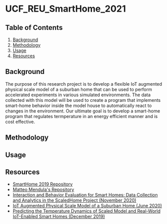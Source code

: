 # UCF_REU_SmartHome_2021

## Table of Contents
1. [Background](#background)
2. [Methodology](#methodology)
3. [Usage](#usage)
4. [Resources](#resources)

## Background
The purpose of this research project is to develop a flexible IoT augmented physical
scale model of a suburban home that can be used to perform accelerated experiments
in various simulated environments. The data collected with this model will be used
to create a program that implements smart-home behavior inside the model house to
automatically react to changes in the environment. Our ultimate goal is to develop
a smart-home program that regulates termperature in an energy efficient manner and is cost effective.

## Methodology


## Usage


## Resources
* [SmartHome 2019 Repository](https://github.com/tjburns/not-a-SmartHome)
* [Matteo Mendula's Repository](https://github.com/MatteoMendula/ScaledHome_Control_System)
* [Interaction and Behavior Evaluation for Smart Homes: Data Collection and Analytics in the ScaledHome Project (November 2020)](https://iotreu.cs.ucf.edu/wp-content/uploads/2021/02/Mendula-2020-MSWiM.pdf)
* [IoT Augmented Physical Scale Model of a Suburban Home (June 2020)](http://iotreu.cs.ucf.edu/wp-content/uploads/2020/04/Burns-2020-ICC20.pdf)
* [Predicting the Temperature Dynamics of Scaled Model and Real-World IoT-Enabled Smart Homes (December 2019)](http://iotreu.cs.ucf.edu/wp-content/uploads/2019/12/Ling-2019-GLOBECOM.pdf)

